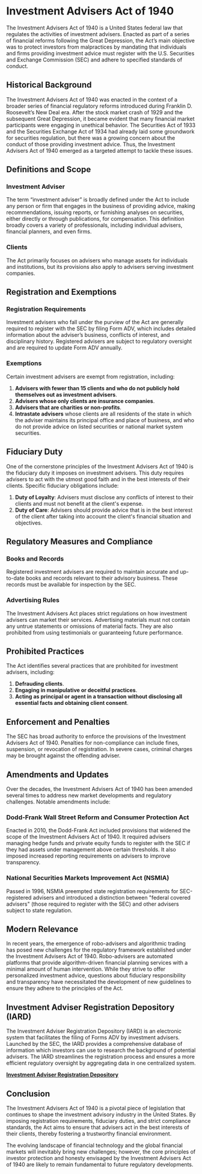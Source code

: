 # Investment Advisers Act of 1940

The Investment Advisers Act of 1940 is a United States federal law that regulates the activities of investment advisers. Enacted as part of a series of financial reforms following the Great Depression, the Act’s main objective was to protect investors from malpractices by mandating that individuals and firms providing investment advice must register with the U.S. Securities and Exchange Commission (SEC) and adhere to specified standards of conduct.

## Historical Background

The Investment Advisers Act of 1940 was enacted in the context of a broader series of financial regulatory reforms introduced during Franklin D. Roosevelt’s New Deal era. After the stock market crash of 1929 and the subsequent Great Depression, it became evident that many financial market participants were engaging in unethical behavior. The Securities Act of 1933 and the Securities Exchange Act of 1934 had already laid some groundwork for securities regulation, but there was a growing concern about the conduct of those providing investment advice. Thus, the Investment Advisers Act of 1940 emerged as a targeted attempt to tackle these issues.

## Definitions and Scope

### Investment Adviser

The term “investment adviser” is broadly defined under the Act to include any person or firm that engages in the business of providing advice, making recommendations, issuing reports, or furnishing analyses on securities, either directly or through publications, for compensation. This definition broadly covers a variety of professionals, including individual advisers, financial planners, and even firms.

### Clients

The Act primarily focuses on advisers who manage assets for individuals and institutions, but its provisions also apply to advisers serving investment companies.

## Registration and Exemptions

### Registration Requirements

Investment advisers who fall under the purview of the Act are generally required to register with the SEC by filing Form ADV, which includes detailed information about the adviser’s business, conflicts of interest, and disciplinary history. Registered advisers are subject to regulatory oversight and are required to update Form ADV annually.

### Exemptions

Certain investment advisers are exempt from registration, including:

1. **Advisers with fewer than 15 clients and who do not publicly hold themselves out as investment advisers**.
2. **Advisers whose only clients are insurance companies**.
3. **Advisers that are charities or non-profits**.
4. **Intrastate advisers** whose clients are all residents of the state in which the adviser maintains its principal office and place of business, and who do not provide advice on listed securities or national market system securities.

## Fiduciary Duty

One of the cornerstone principles of the Investment Advisers Act of 1940 is the fiduciary duty it imposes on investment advisers. This duty requires advisers to act with the utmost good faith and in the best interests of their clients. Specific fiduciary obligations include:

1. **Duty of Loyalty**: Advisers must disclose any conflicts of interest to their clients and must not benefit at the client's expense.
2. **Duty of Care**: Advisers should provide advice that is in the best interest of the client after taking into account the client's financial situation and objectives.

## Regulatory Measures and Compliance

### Books and Records

Registered investment advisers are required to maintain accurate and up-to-date books and records relevant to their advisory business. These records must be available for inspection by the SEC.

### Advertising Rules

The Investment Advisers Act places strict regulations on how investment advisers can market their services. Advertising materials must not contain any untrue statements or omissions of material facts. They are also prohibited from using testimonials or guaranteeing future performance.

## Prohibited Practices

The Act identifies several practices that are prohibited for investment advisers, including:

1. **Defrauding clients**.
2. **Engaging in manipulative or deceitful practices**.
3. **Acting as principal or agent in a transaction without disclosing all essential facts and obtaining client consent**.

## Enforcement and Penalties

The SEC has broad authority to enforce the provisions of the Investment Advisers Act of 1940. Penalties for non-compliance can include fines, suspension, or revocation of registration. In severe cases, criminal charges may be brought against the offending adviser.

## Amendments and Updates

Over the decades, the Investment Advisers Act of 1940 has been amended several times to address new market developments and regulatory challenges. Notable amendments include:

### Dodd-Frank Wall Street Reform and Consumer Protection Act

Enacted in 2010, the Dodd-Frank Act included provisions that widened the scope of the Investment Advisers Act of 1940. It required advisers managing hedge funds and private equity funds to register with the SEC if they had assets under management above certain thresholds. It also imposed increased reporting requirements on advisers to improve transparency.

### National Securities Markets Improvement Act (NSMIA)

Passed in 1996, NSMIA preempted state registration requirements for SEC-registered advisers and introduced a distinction between "federal covered advisers" (those required to register with the SEC) and other advisers subject to state regulation.

## Modern Relevance

In recent years, the emergence of robo-advisers and algorithmic trading has posed new challenges for the regulatory framework established under the Investment Advisers Act of 1940. Robo-advisers are automated platforms that provide algorithm-driven financial planning services with a minimal amount of human intervention. While they strive to offer personalized investment advice, questions about fiduciary responsibility and transparency have necessitated the development of new guidelines to ensure they adhere to the principles of the Act.

## Investment Adviser Registration Depository (IARD)

The Investment Adviser Registration Depository (IARD) is an electronic system that facilitates the filing of Forms ADV by investment advisers. Launched by the SEC, the IARD provides a comprehensive database of information which investors can use to research the background of potential advisers. The IARD streamlines the registration process and ensures a more efficient regulatory oversight by aggregating data in one centralized system.

**[Investment Adviser Registration Depository](https://www.iard.com/)**

## Conclusion

The Investment Advisers Act of 1940 is a pivotal piece of legislation that continues to shape the investment advisory industry in the United States. By imposing registration requirements, fiduciary duties, and strict compliance standards, the Act aims to ensure that advisers act in the best interests of their clients, thereby fostering a trustworthy financial environment.

The evolving landscape of financial technology and the global financial markets will inevitably bring new challenges; however, the core principles of investor protection and honesty envisaged by the Investment Advisers Act of 1940 are likely to remain fundamental to future regulatory developments.